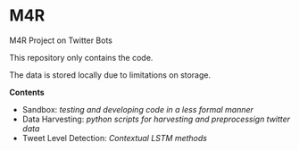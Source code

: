 # M4R
M4R Project on Twitter Bots

This repository only contains the code.

The data is stored locally due to limitations on storage.

**Contents**
- Sandbox: _testing and developing code in a less formal manner_
- Data Harvesting: _python scripts for harvesting and preprocessign twitter data_
- Tweet Level Detection: _Contextual LSTM methods_
